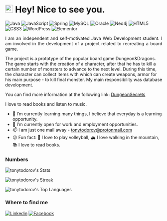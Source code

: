 <h1><img src="https://slackmojis.com/emojis/6910-blob_smile/download" width="25"/> Hey! Nice to see you.</h1>

![Java](https://img.shields.io/badge/Java-ED8B00?style=flat&logo=openjdk&logoColor=black)
![JavaScript](https://img.shields.io/badge/JavaScript-F7DF1E?style=flat&logo=javascript&logoColor=black)
![Spring](https://img.shields.io/badge/Spring-6DB33F?style=flat&logo=spring&logoColor=white)
![MySQL](https://img.shields.io/badge/MySQL-005C84?style=flat&logo=mysql&logoColor=white)
![Oracle](https://img.shields.io/badge/Oracle-F80000?style=flat&logo=Oracle&logoColor=white)
![Neo4j](https://img.shields.io/badge/Neo4j-018bff?style=flat&logo=neo4j&logoColor=white)
![HTML5](https://img.shields.io/badge/HTML5-E34F26?style=flat&logo=html5&logoColor=white)
![CSS3](https://img.shields.io/badge/CSS3-1572B6?style=flat&logo=css3&logoColor=white)
![WordPress](https://img.shields.io/badge/Wordpress-21759B?style=flat&logo=wordpress&logoColor=white)
![Elementor](https://img.shields.io/badge/Elementor-9146FF?style=flat&logo=elementor&logoColor=white)

<p style="text-align: justify;">I am an independent and self-motivated Java Web Development student. I am involved in the development of a project related to recreating a board game. 

The project is a prototype of the popular board game Dungeon&Dragons. The game starts with the creation of a character, after that he has to kill a certain number of monsters to advance to the next level. During this time, the character can collect items with which can create weapons, armor for his main purpose - to kill final monster. My main responsibility was database development.</p>

You can find more information at the following link: [DungeonSecrets](https://github.com/summer-java-2021-rising-tigers)

I love to read books and listen to music.
- 🌱 I’m currently learning many things, I believe that everyday is a learning opportunity.
- 👯 I’m currently open for work and employment opportunities.
- 📫 I am just one mail away - tonytodorov@protonmail.com
- 😜 Fun fact: 🏐 I love to play volleyball, 🏔️ I love walking in the mountain, 📚 I love to read books.

### Numbers
![tonytodorov's Stats](https://github-readme-stats.vercel.app/api?username=tonytodorov&theme=darcula&show_icons=true&hide_border=true&count_private=true)

![tonytodorov's Streak](https://github-readme-streak-stats.herokuapp.com/?user=tonytodorov&theme=darcula&hide_border=true)

![tonytodorov's Top Languages](https://github-readme-stats.vercel.app/api/top-langs/?username=tonytodorov&theme=darcula&show_icons=true&hide_border=true&layout=compact)

### Where to find me

[![Linkedin](https://img.shields.io/badge/LinkedIn-0077B5?style=flat&logo=linkedin&logoColor=white)](https://www.linkedin.com/in/tonytodorov) 
[![Facebook](https://img.shields.io/badge/Facebook-1877F2?style=flat&logo=facebook&logoColor=white)](https://facebook.com/tonytodorovv)
